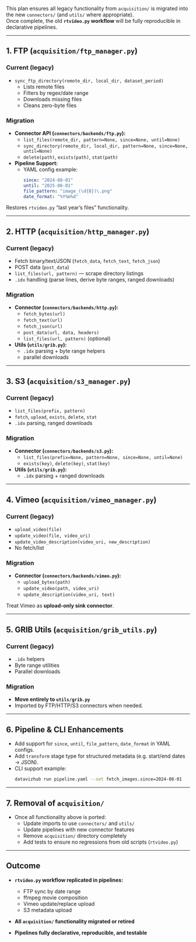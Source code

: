 This plan ensures all legacy functionality from `acquisition/` is migrated into the new `connectors/` (and `utils/` where appropriate).  
Once complete, the old **`rtvideo.py` workflow** will be fully reproducible in declarative pipelines.

---

## 1. FTP (`acquisition/ftp_manager.py`)

### Current (legacy)
- `sync_ftp_directory(remote_dir, local_dir, dataset_period)`  
  - Lists remote files  
  - Filters by regex/date range  
  - Downloads missing files  
  - Cleans zero-byte files  

### Migration
- **Connector API (`connectors/backends/ftp.py`):**
  - `list_files(remote_dir, pattern=None, since=None, until=None)`  
  - `sync_directory(remote_dir, local_dir, pattern=None, since=None, until=None)`  
  - `delete(path)`, `exists(path)`, `stat(path)`  
- **Pipeline Support:**  
  - YAML config example:
    ```yaml
    since: "2024-08-01"
    until: "2025-08-01"
    file_pattern: "image_(\d{8})\.png"
    date_format: "%Y%m%d"
    ```

Restores `rtvideo.py` “last year’s files” functionality.

---

## 2. HTTP (`acquisition/http_manager.py`)

### Current (legacy)
- Fetch binary/text/JSON (`fetch_data`, `fetch_text`, `fetch_json`)  
- POST data (`post_data`)  
- `list_files(url, pattern)` — scrape directory listings  
- `.idx` handling (parse lines, derive byte ranges, ranged downloads)

### Migration
- **Connector (`connectors/backends/http.py`):**  
  - `fetch_bytes(url)`  
  - `fetch_text(url)`  
  - `fetch_json(url)`  
  - `post_data(url, data, headers)`  
  - `list_files(url, pattern)` (optional)  
- **Utils (`utils/grib.py`):**  
  - `.idx` parsing + byte range helpers  
  - parallel downloads  

---

## 3. S3 (`acquisition/s3_manager.py`)

### Current (legacy)
- `list_files(prefix, pattern)`  
- `fetch`, `upload`, `exists`, `delete`, `stat`  
- `.idx` parsing, ranged downloads  

### Migration
- **Connector (`connectors/backends/s3.py`):**  
  - `list_files(prefix=None, pattern=None, since=None, until=None)`  
  - `exists(key)`, `delete(key)`, `stat(key)`  
- **Utils (`utils/grib.py`):**  
  - `.idx` parsing + ranged downloads  

---

## 4. Vimeo (`acquisition/vimeo_manager.py`)

### Current (legacy)
- `upload_video(file)`  
- `update_video(file, video_uri)`  
- `update_video_description(video_uri, new_description)`  
- No fetch/list  

### Migration
- **Connector (`connectors/backends/vimeo.py`):**  
  - `upload_bytes(path)`  
  - `update_video(path, video_uri)`  
  - `update_description(video_uri, text)`  

Treat Vimeo as **upload-only sink connector**.

---

## 5. GRIB Utils (`acquisition/grib_utils.py`)

### Current (legacy)
- `.idx` helpers  
- Byte range utilities  
- Parallel downloads  

### Migration
- **Move entirely to `utils/grib.py`**  
- Imported by FTP/HTTP/S3 connectors when needed.  

---

## 6. Pipeline & CLI Enhancements

- Add support for `since`, `until`, `file_pattern`, `date_format` in YAML configs.  
- Add `transform` stage type for structured metadata (e.g. start/end dates → JSON).  
- CLI support example:
  ```bash
  datavizhub run pipeline.yaml --set fetch_images.since=2024-08-01
  ```

---

## 7. Removal of `acquisition/`

- Once all functionality above is ported:  
  - Update imports to use `connectors/` and `utils/`  
  - Update pipelines with new connector features  
  - Remove `acquisition/` directory completely  
  - Add tests to ensure no regressions from old scripts (`rtvideo.py`)  

---

## Outcome

- **`rtvideo.py` workflow replicated in pipelines:**  
  - FTP sync by date range  
  - ffmpeg movie composition  
  - Vimeo update/replace upload  
  - S3 metadata upload  

- **All `acquisition/` functionality migrated or retired**  
- **Pipelines fully declarative, reproducible, and testable**
